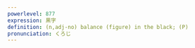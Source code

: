 ```yaml
---
powerlevel: 877
expression: 黒字
definition: (n,adj-no) balance (figure) in the black; (P)
pronunciation: くろじ
---
```

